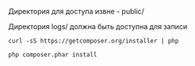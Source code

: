 Директория для доступа извне - public/

Директория logs/ должна быть доступна для записи

```
curl -sS https://getcomposer.org/installer | php

php composer.phar install
```